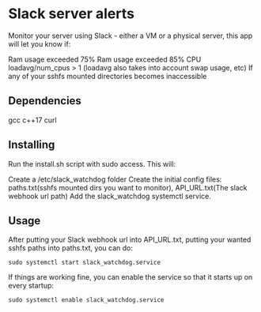 # Slack server alerts
Monitor your server using Slack - either a VM or a physical server, this app will let you know if:

Ram usage exceeded 75%
Ram usage exceeded 85%
CPU loadavg/num_cpus > 1 (loadavg also takes into account swap usage, etc)
If any of your sshfs mounted directories becomes inaccessible

## Dependencies
gcc
c++17
curl

## Installing
Run the install.sh script with sudo access. This will:

Create a /etc/slack_watchdog folder
Create the initial config files: paths.txt(sshfs mounted dirs you want to monitor), API_URL.txt(The slack webhook url path)
Add the slack_watchdog systemctl service.

## Usage
After putting your Slack webhook url into API_URL.txt, putting your wanted sshfs paths into paths.txt, you can do:
```
sudo systemctl start slack_watchdog.service

```

If things are working fine, you can enable the service so that it starts up on every startup:
```
sudo systemctl enable slack_watchdog.service

```
